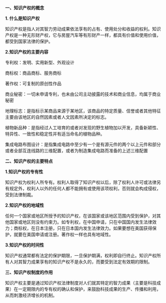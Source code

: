 **一、知识产权的概念**

**1. 什么是知识产权**

知识产权是指人对其智力劳动成果依法享有的占有、使用处分和收益的权利。知识产权是一种无形财产权，它与房屋汽车等有形财产一样，都具有价值和使用价值，都受到国家法律的保护。

**2.知识产权的主要内容**

专利权：发明、实用新型、外观设计

商标权：商品商标、服务商标

著作权：可复制的原创性作品

商业秘密：一切未申请专利，也未由公司主动披露的技术和商业信息，均属于商业秘密

地理标志：是指标示某商品来源于某地区，该商品的特定质量、信誉或者其他特征主要由该地区的自然因素或者人文因素所决定的标志。

植物新品种：是指经过人工培育的或者对发现的野生植物加以开发，具备新颖性、特异性、一致性和稳定性并有适当命名的植物品种。

集成电路布图设计：是指集成电路中至少有一个是有源元件的两个以上元件和部分或者全部互连线路的三维配置，或者为制造集成电路而准备的上述三维配置

**二、知识产权的主要特点**

**1.知识产权的专有性**

知识产权为权利人所专有。权利人取得了知识产权以后，除了权利人许可或法律另有规定外，权利人以外的任何人都不能拥有或使用该项权利，否则就会构成侵权，受到法律制裁。

**2.知识产权的地域性**

任何一个国家或地区所授予的知识产权，在该国家或该地区范围内受到保护，对其他国家或地区则没有约束力。如专利权，在中国申请，只在中国国内发生法律效力；商标权，在日本注册，只在日本国内发生法律效力。如果要想在美国获得保护，就要在美国申请或注册。著作权一样也具有地域性。

**3.知识产权的时间性**

知识产权通常都有法定的保护期限，一旦保护期满，权利即自行终止。知识产权所有人对其智力成果享有的知识产权不是永久的，而要受到法定有效期的限制。

**三、知识产权制度的作用**

知识产权主要是通过知识产权法律制度对人们就其特定的智力成果（主要是科技成果）在一定期限内的专有权的确认和保护，来鼓励科技成果的生产、传播和利用，从而刺激经济增长的机制。
